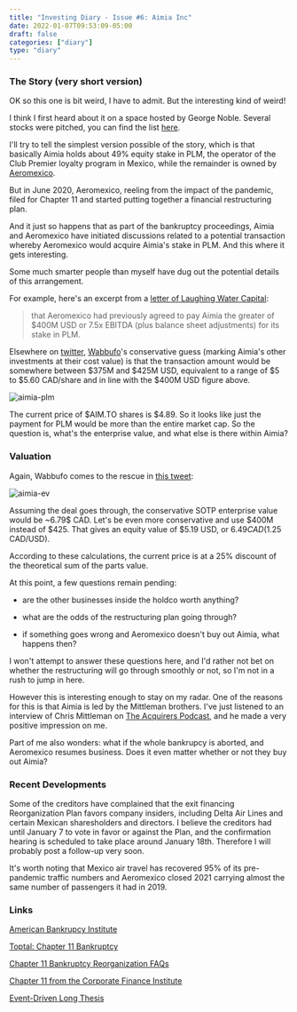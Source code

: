 ```yaml
---
title: "Investing Diary - Issue #6: Aimia Inc"
date: 2022-01-07T09:53:09-05:00
draft: false
categories: ["diary"]
type: "diary"
---
```


### The Story (very short version)

OK so this one is bit weird, I have to admit. But the interesting kind of weird!

I think I first heard about it on a space hosted by George Noble. Several stocks were pitched, you can find the list [here](https://twitter.com/gnoble79/status/1469795405986738176).

I'll try to tell the simplest version possible of the story, which is that basically Aimia holds about 49% equity stake in PLM, the operator of the Club Premier loyalty program in Mexico, while the remainder is owned by [Aeromexico](https://finance.yahoo.com/quote/AEROMEX.MX?p=AEROMEX.MX&.tsrc=fin-srch).

But in June 2020, Aeromexico, reeling from the impact of the pandemic, filed for Chapter 11 and started putting together a financial restructuring plan.

And it just so happens that as part of the bankruptcy proceedings, Aimia and Aeromexico have initiated discussions related to a potential transaction whereby Aeromexico would acquire Aimia's stake in PLM. And this where it gets interesting.

Some much smarter people than myself have dug out the potential details of this arrangement.

For example, here's an excerpt from a [letter of Laughing Water Capital](https://static1.squarespace.com/static/5d93ed0b59166652b0d66427/t/60fb1f431155b25f3e6e24a3/1627070275338/Laughing+Water+Capital+H1+2021.pdf):

<blockquote> 

that Aeromexico had previously agreed to pay Aimia the greater of $400M USD or 7.5x EBITDA (plus balance sheet adjustments) for its stake in PLM.

</blockquote>

Elsewhere on [twitter](https://twitter.com/wabuffo/status/1454251413052211201), [Wabbufo](https://twitter.com/wabuffo)'s conservative guess (marking Aimia's other investments at their cost value) is that the transaction amount would be somewhere between $375M and $425M USD, equivalent to a range of $5 to $5.60 CAD/share and in line with the $400M USD figure above.

![aimia-plm](/images/aimia-plm.png)

The current price of $AIM.TO shares is $4.89. So it looks like just the payment for PLM would be more than the entire market cap. So the question is, what's the enterprise value, and what else is there within Aimia?

### Valuation

Again, Wabbufo comes to the rescue in [this tweet](https://twitter.com/wabuffo/status/1448265981118255104):

![aimia-ev](/images/aimia-ev.png)

Assuming the deal goes through, the conservative SOTP enterprise value would be ~6.79$ CAD. Let's be even more conservative and use $400M instead of $425. That gives an equity value of $5.19 USD, or $6.49 CAD ($1.25 CAD/USD).

According to these calculations, the current price is at a 25% discount of the theoretical sum of the parts value.

At this point, a few questions remain pending:

- are the other businesses inside the holdco worth anything?

- what are the odds of the restructuring plan going through?

- if something goes wrong and Aeromexico doesn't buy out Aimia, what happens then?

I won't attempt to answer these questions here, and I'd rather not bet on whether the restructuring will go through smoothly or not, so I'm not in a rush to jump in here. 

However this is interesting enough to stay on my radar. One of the reasons for this is that Aimia is led by the Mittleman brothers. I've just listened to an interview of Chris Mittleman on [The Acquirers Podcast](https://www.youtube.com/watch?v=1TUNOKyv7vQ), and he made a very positive impression on me.

Part of me also wonders: what if the whole bankrupcy is aborted, and Aeromexico resumes business. Does it even matter whether or not they buy out Aimia?

### Recent Developments

Some of the creditors have complained that the exit financing Reorganization Plan favors company insiders, including Delta Air Lines and certain Mexican sharesholders and directors. I believe the creditors had until January 7 to vote in favor or against the Plan, and the confirmation hearing is scheduled to take place around January 18th. Therefore I will probably post a follow-up very soon.

It's worth noting that Mexico air travel has recovered 95% of its pre-pandemic traffic numbers and Aeromexico closed 2021 carrying almost the same number of passengers it had in 2019. 

### Links

[American Bankrupcy Institute](https://www.kirkland.com/siteFiles/kirkexp/publications/2398/Document1/Friedland_What_unsecured_creditor_should.pdf)

[Toptal: Chapter 11 Bankruptcy](https://www.toptal.com/finance/bankruptcy/chapter-11-bankruptcy-what-is-it)

[Chapter 11 Bankruptcy Reorganization FAQs](http://arklatexlaw.com/practice-areas/bankruptcy/chapter-11-bankruptcy-reorganization-frequently-asked-questions/)

[Chapter 11 from the Corporate Finance Institute](https://corporatefinanceinstitute.com/resources/knowledge/other/what-is-chapter-11/)

[Event-Driven Long Thesis](https://zbbanalyst.substack.com/p/aim-event-driven-long-thesis?r=ck61a&utm_campaign=post&utm_medium=web&utm_source=)